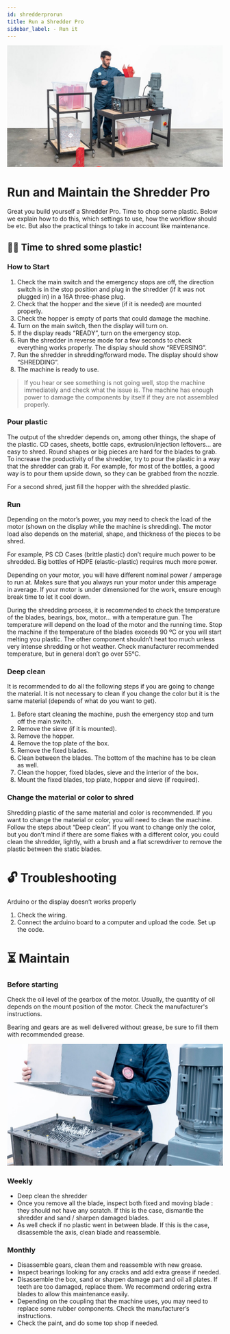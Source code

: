 ```yaml
---
id: shredderprorun
title: Run a Shredder Pro
sidebar_label: - Run it
---
```

<style>
:root {
  --highlight: #f29094;
  --hover: #f29094;
}
</style>

![Shredder](assets/build/shredderpro-run1.jpg)

# Run and Maintain the Shredder Pro
Great you build yourself a Shredder Pro. Time to chop some plastic. Below we explain how to do this, which settings to use, how the workflow should be etc.  But also the practical things to take in account like maintenance.

## 🏃‍♀️ Time to shred some plastic!

### How to Start

1. Check the main switch and the emergency stops are off, the direction switch is in the stop position and plug in the shredder (if it was not plugged in) in a 16A three-phase plug.
2. Check that the hopper and the sieve (if it is needed) are mounted properly.
3. Check the hopper is empty of parts that could damage the machine.
4. Turn on the main switch, then the display will turn on.
5. If the display reads “READY”, turn on the emergency stop.
6. Run the shredder in reverse mode for a few seconds to check everything works properly. The display should show “REVERSING”.
7. Run the shredder in shredding/forward mode. The display should show “SHREDDING”.
8. The machine is ready to use.

>If you hear or see something is not going well, stop the machine immediately and check what the issue is. The machine has enough power to damage the components by itself if they are not assembled properly.

### Pour plastic

The output of the shredder depends on, among other things, the shape of the plastic. CD cases, sheets, bottle caps, extrusion/injection leftovers… are easy to shred. Round shapes or big pieces are hard for the blades to grab. To increase the productivity of the shredder, try to pour the plastic in a way that the shredder can grab it. For example, for most of the bottles, a good way is to pour them upside down, so they can be grabbed from the nozzle.

For a second shred, just fill the hopper with the shredded plastic.

### Run

Depending on the motor’s power, you may need to check the load of the motor (shown on the display while the machine is shredding). The motor load also depends on the material, shape, and thickness of the pieces to be shred.

For example, PS CD Cases (brittle plastic) don’t require much power to be shredded. Big bottles of HDPE (elastic-plastic) requires much more power.

Depending on your motor, you will have different nominal power / amperage to run at. Makes sure that you always run your motor under this amperage in average. If your motor is under dimensioned for the work, ensure enough break time to let it cool down.

During the shredding process, it is recommended to check the temperature of the blades, bearings, box, motor… with a temperature gun. The temperature will depend on the load of the motor and the running time. Stop the machine if the temperature of the blades exceeds 90 ºC or you will start melting you plastic. The other component shouldn’t heat too much unless very intense shredding or hot weather. Check manufacturer recommended temperature, but in general don’t go over 55°C.

### Deep clean

It is recommended to do all the following steps if you are going to change the material. It is not necessary to clean if you change the color but it is the same material (depends of what do you want to get).

1. Before start cleaning the machine, push the emergency stop and turn off the main switch.
2. Remove the sieve (if it is mounted).
3. Remove the hopper.
4. Remove the top plate of the box.
5. Remove the fixed blades.
6. Clean between the blades. The bottom of the machine has to be clean as well.
7. Clean the hopper, fixed blades, sieve and the interior of the box.
8. Mount the fixed blades, top plate, hopper and sieve (if required).

### Change the material or color to shred

Shredding plastic of the same material and color is recommended. If you want to change the material or color, you will need to clean the machine. Follow the steps about “Deep clean”.
If you want to change only the color, but you don’t mind if there are some flakes with a different color, you could clean the shredder, lightly, with a brush and a flat screwdriver to remove the plastic between the static blades.

# 🔓 Troubleshooting
Arduino or the display doesn’t works properly

1. Check the wiring.
2. Connect the arduino board to a computer and upload the code. Set up the code.

# ⏳ Maintain

### Before starting

Check the oil level of the gearbox of the motor. Usually, the quantity of oil depends on the mount position of the motor. Check the manufacturer's instructions.

Bearing  and gears are as well delivered without grease, be sure to fill them with recommended grease.

![Shredder](assets/build/shredderpro-maintain.jpg)

### Weekly

- Deep clean the shredder
- Once you remove all the blade, inspect both fixed and moving blade : they should not have any scratch. If this is the case, dismantle the shredder and sand / sharpen damaged blades.
- As well check if no plastic went in between blade. If this is the case, disassemble the axis, clean blade and reassemble.

### Monthly

- Disassemble gears, clean them and reassemble with new grease.
- Inspect bearings looking for any cracks and add extra grease if needed.
- Disassemble the box, sand or sharpen damage part and oil all plates. If teeth are too damaged, replace them. We recommend ordering extra blades to allow this maintenance easily.
- Depending on the coupling that the machine uses, you may need to replace some rubber components. Check the manufacturer’s instructions.
- Check the paint, and do some top shop if needed.
